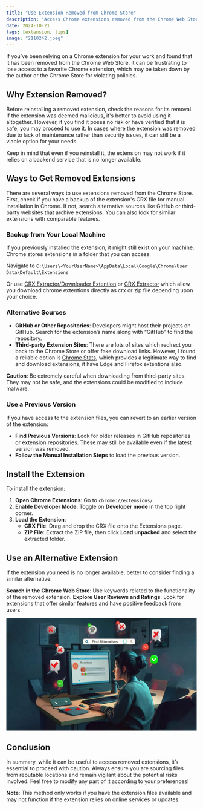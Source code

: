```yaml
---
title: "Use Extension Removed from Chrome Store"
description: "Access Chrome extensions removed from the Chrome Web Store different methods"
date: 2024-10-21 
tags: [extension, tips]
image: "2110242.jpeg"
---
```


If you’ve been relying on a Chrome extension for your work and found that it has been removed from the Chrome Web Store, it can be frustrating to lose access to a favorite Chrome extension, which may be taken down by the author or the Chrome Store for violating policies.
 
## Why Extension Removed?

Before reinstalling a removed extension, check the reasons for its removal. If the extension was deemed malicious, it's better to avoid using it altogether. However, if you find it poses no risk or have verified that it is safe, you may proceed to use it. In cases where the extension was removed due to lack of maintenance rather than security issues, it can still be a viable option for your needs.

Keep in mind that even if you reinstall it, the extension may not work if it relies on a backend service that is no longer available.

## Ways to Get Removed Extensions 
There are several ways to use extensions removed from the Chrome Store. First, check if you have a backup of the extension's CRX file for manual installation in Chrome. If not, search alternative sources like GitHub or third-party websites that archive extensions. You can also look for similar extensions with comparable features.
 
### Backup from Your Local Machine 

If you previously installed the extension, it might still exist on your machine. Chrome stores extensions in a folder that you can access:
  
Navigate to `C:\Users\<YourUserName>\AppData\Local\Google\Chrome\User Data\Default\Extensions` 

Or use [CRX Extractor/Downloader Extention](https://chromewebstore.google.com/detail/crx-extractordownloader/ajkhmmldknmfjnmeedkbkkojgobmljda) or [CRX Extractor](https://crxextractor.com/) which allow you download chrome extentions directly as crx or zip file depending upon your choice.


### Alternative Sources
 
- **GitHub or Other Repositories**: Developers might host their projects on GitHub. Search for the extension’s name along with “GitHub” to find the repository.
- **Third-party Extension Sites**: There are lots of sites which redirect you back to the Chrome Store or offer fake download links. However, I found a reliable option is [Chrome Stats](https://chrome-stats.com/), which provides a legitimate way to find and download extensions, it have Edge and Firefox extentions also.
 
**Caution**: Be extremely careful when downloading from third-party sites. They may not be safe, and the extensions could be modified to include malware. 

### Use a Previous Version

If you have access to the extension files, you can revert to an earlier version of the extension:

- **Find Previous Versions**: Look for older releases in GitHub repositories or extension repositories. These may still be available even if the latest version was removed.
- **Follow the Manual Installation Steps** to load the previous version.

## Install the Extension

To install the extension:

1. **Open Chrome Extensions**: Go to `chrome://extensions/`.
2. **Enable Developer Mode**: Toggle on **Developer mode** in the top right corner.
3. **Load the Extension**:
   - **CRX File**: Drag and drop the CRX file onto the Extensions page.
   - **ZIP File**: Extract the ZIP file, then click **Load unpacked** and select the extracted folder.



## Use an Alternative Extension

If the extension you need is no longer available, better to consider finding a similar alternative:



**Search in the Chrome Web Store**: Use keywords related to the functionality of the removed extension.
**Explore User Reviews and Ratings**: Look for extensions that offer similar features and have positive feedback from users.

![finding alternative on desktop](2110241.jpeg)

## Conclusion

In summary, while it can be useful to access removed extensions, it’s essential to proceed with caution. Always ensure you are sourcing files from reputable locations and remain vigilant about the potential risks involved.
Feel free to modify any part of it according to your preferences!

**Note**: This method only works if you have the extension files available and may not function if the extension relies on online services or updates.
